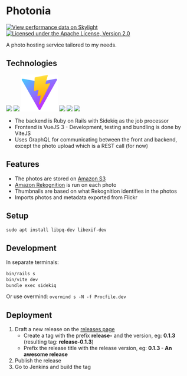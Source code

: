 # Photonia

[![View performance data on Skylight](https://badges.skylight.io/typical/pBXWPB77ozgl.svg?token=ldWA6m6KXWnHWUcp85Hmlw1yv-kph0C2LankE7pzGjQ)](https://www.skylight.io/app/applications/pBXWPB77ozgl)
[![Licensed under the Apache License, Version 2.0](https://img.shields.io/badge/License-Apache%202.0-blue.svg)](<[http://www.apache.org/licenses/LICENSE-2.0](https://github.com/photonia-io/photonia/blob/development/LICENSE)>)

A photo hosting service tailored to my needs.

## Technologies

[<img src="https://cdn.jsdelivr.net/gh/devicons/devicon/icons/rails/rails-original-wordmark.svg" width="100"/>](https://rubyonrails.org/) [<img src="https://cdn.jsdelivr.net/gh/devicons/devicon/icons/vuejs/vuejs-original.svg" width="100"/>](https://vuejs.org/) [<img src="https://raw.githubusercontent.com/devicons/devicon/develop/icons/vitejs/vitejs-original.svg" width="100"/>](https://vitejs.dev/) [<img src="https://cdn.jsdelivr.net/gh/devicons/devicon/icons/bulma/bulma-plain.svg" width="100"/>](https://bulma.io/) [<img src="https://cdn.jsdelivr.net/gh/devicons/devicon/icons/graphql/graphql-plain.svg" width="100"/>](https://graphql.org/) [<img src="https://cdn.jsdelivr.net/gh/devicons/devicon/icons/amazonwebservices/amazonwebservices-original.svg" width="100"/>](https://aws.amazon.com/)

- The backend is Ruby on Rails with Sidekiq as the job processor
- Frontend is VueJS 3 - Development, testing and bundling is done by ViteJS
- Uses GraphQL for communicating between the front and backend, except the photo upload which is a REST call (for now)

## Features

- The photos are stored on [Amazon S3](https://aws.amazon.com/s3/)
- [Amazon Rekognition](https://aws.amazon.com/rekognition/) is run on each photo
- Thumbnails are based on what Rekognition identifies in the photos
- Imports photos and metadata exported from Flickr

## Setup

    sudo apt install libpq-dev libexif-dev

## Development

In separate terminals:

    bin/rails s
    bin/vite dev
    bundle exec sidekiq

Or use overmind: `overmind s -N -f Procfile.dev`

## Deployment

1. Draft a new release on the [releases page](https://github.com/photonia-io/photonia/releases)
   - Create a tag with the prefix **release-** and the version, eg: **0.1.3** (resulting tag: **release-0.1.3**)
   - Prefix the release title with the release version, eg: **0.1.3 - An awesome release**
2. Publish the release
3. Go to Jenkins and build the tag
